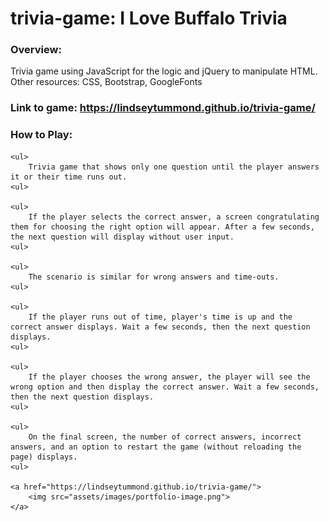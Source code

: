 # trivia-game: I Love Buffalo Trivia

### Overview:

Trivia game using JavaScript for the logic and jQuery to manipulate HTML.
Other resources: CSS, Bootstrap, GoogleFonts

### Link to game: https://lindseytummond.github.io/trivia-game/

### How to Play:

    <ul> 
        Trivia game that shows only one question until the player answers it or their time runs out.
    <ul>

    <ul>
        If the player selects the correct answer, a screen congratulating them for choosing the right option will appear. After a few seconds, the next question will display without user input.
    <ul>

    <ul>
        The scenario is similar for wrong answers and time-outs.
    <ul>

    <ul>
        If the player runs out of time, player's time is up and the correct answer displays. Wait a few seconds, then the next question displays.
    <ul>

    <ul>
        If the player chooses the wrong answer, the player will see the wrong option and then display the correct answer. Wait a few seconds, then the next question displays.
    <ul>

    <ul>
        On the final screen, the number of correct answers, incorrect answers, and an option to restart the game (without reloading the page) displays.
    <ul>
      
    <a href="https://lindseytummond.github.io/trivia-game/">
        <img src="assets/images/portfolio-image.png">
    </a>
